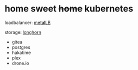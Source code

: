 # home sweet ~~home~~ kubernetes

loadbalancer: [metalLB](https://github.com/metallb/metallb)

storage: [longhorn](https://longhorn.io/)

- gitea
- postgres
- hakatime
- plex
- drone.io
